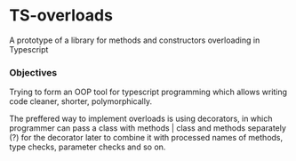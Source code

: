 # TS-overloads
A prototype of a library for methods and constructors overloading in Typescript

### Objectives
Trying to form an OOP tool for typescript programming which allows writing code cleaner, shorter, polymorphically.

The preffered way to implement overloads is using decorators, in which programmer can pass a class with methods | class and methods separately (?) for the decorator later to combine it with processed names of methods, type checks, parameter checks and so on.
